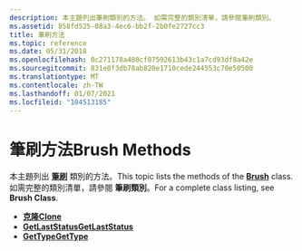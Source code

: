 ```yaml
---
description: 本主題列出筆刷類別的方法。 如需完整的類別清單，請參閱筆刷類別。
ms.assetid: 858fd525-08a3-4ec6-bb2f-2b0fe2727cc3
title: 筆刷方法
ms.topic: reference
ms.date: 05/31/2018
ms.openlocfilehash: 0c271178a480cf07592613b43c1a7cd93df8a42e
ms.sourcegitcommit: 831e8f3db78ab820e1710cede244553c70e50500
ms.translationtype: MT
ms.contentlocale: zh-TW
ms.lasthandoff: 01/07/2021
ms.locfileid: "104513185"
---
```

# <a name="brush-methods"></a><span data-ttu-id="fa59b-104">筆刷方法</span><span class="sxs-lookup"><span data-stu-id="fa59b-104">Brush Methods</span></span>

<span data-ttu-id="fa59b-105">本主題列出 [**筆刷**](/windows/desktop/api/gdiplusbrush/nl-gdiplusbrush-brush) 類別的方法。</span><span class="sxs-lookup"><span data-stu-id="fa59b-105">This topic lists the methods of the [**Brush**](/windows/desktop/api/gdiplusbrush/nl-gdiplusbrush-brush) class.</span></span> <span data-ttu-id="fa59b-106">如需完整的類別清單，請參閱 **筆刷類別**。</span><span class="sxs-lookup"><span data-stu-id="fa59b-106">For a complete class listing, see **Brush Class**.</span></span>

-   [<span data-ttu-id="fa59b-107">**克隆**</span><span class="sxs-lookup"><span data-stu-id="fa59b-107">**Clone**</span></span>](/windows/desktop/api/Gdiplusbrush/nf-gdiplusbrush-brush-clone)
-   [<span data-ttu-id="fa59b-108">**GetLastStatus**</span><span class="sxs-lookup"><span data-stu-id="fa59b-108">**GetLastStatus**</span></span>](/windows/desktop/api/Gdiplusbrush/nf-gdiplusbrush-brush-getlaststatus)
-   [<span data-ttu-id="fa59b-109">**GetType**</span><span class="sxs-lookup"><span data-stu-id="fa59b-109">**GetType**</span></span>](/windows/desktop/api/Gdiplusbrush/nf-gdiplusbrush-brush-gettype)

 

 



